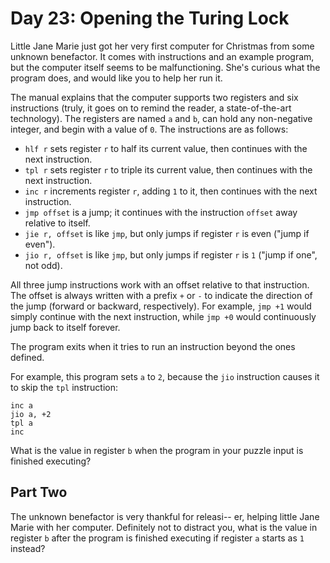 # Day 23: Opening the Turing Lock

Little Jane Marie just got her very first computer for Christmas from some unknown benefactor. It comes with instructions and an example program, but the computer itself seems to be malfunctioning. She's curious what the program does, and would like you to help her run it.

The manual explains that the computer supports two registers and six instructions (truly, it goes on to remind the reader, a state-of-the-art technology). The registers are named `a` and `b`, can hold any non-negative integer, and begin with a value of `0`. The instructions are as follows:

  - `hlf r` sets register `r` to half its current value, then continues with the next instruction.
  - `tpl r` sets register `r` to triple its current value, then continues with the next instruction.
  - `inc r` increments register `r`, adding `1` to it, then continues with the next instruction.
  - `jmp offset` is a jump; it continues with the instruction `offset` away relative to itself.
  - `jie r, offset` is like `jmp`, but only jumps if register `r` is even ("jump if even").
  - `jio r, offset` is like `jmp`, but only jumps if register `r` is `1` ("jump if one", not odd).

All three jump instructions work with an offset relative to that instruction. The offset is always written with a prefix `+` or `-` to indicate the direction of the jump (forward or backward, respectively). For example, `jmp +1` would simply continue with the next instruction, while `jmp +0` would continuously jump back to itself forever.

The program exits when it tries to run an instruction beyond the ones defined.

For example, this program sets `a` to `2`, because the `jio` instruction causes it to skip the `tpl` instruction:

```
inc a
jio a, +2
tpl a
inc 
```

What is the value in register `b` when the program in your puzzle input is finished executing?

## Part Two

The unknown benefactor is very thankful for releasi-- er, helping little Jane Marie with her computer. Definitely not to distract you, what is the value in register `b` after the program is finished executing if register `a` starts as `1` instead?
